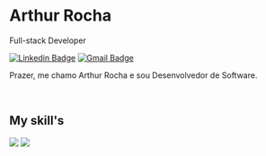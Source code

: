 # Arthur Rocha

Full-stack Developer

[![Linkedin Badge](https://img.shields.io/badge/-Arthur%20Rocha-986DFF?style=flat-square&logo=Linkedin&logoColor=white&link=https://www.linkedin.com/in/arthur-rocha-6b8b572b4/-b946131a5/)](https://www.linkedin.com/in/arthur-rocha-6b8b572b4/) 
[![Gmail Badge](https://img.shields.io/badge/-arthurrochadeveloper@gmail.com-986DFF?style=flat-square&logo=Gmail&logoColor=white&link=mailto:arthurrochadeveloper@gmail.com)](mailto:arthurrochadeveloper@gmail.com)

Prazer, me chamo Arthur Rocha e sou Desenvolvedor de Software.


<br />
<h2>My skill's</h2>
<p>
   <img src="https://simpleskill.icons.workers.dev/svg?i=javascript,html5,css3" />
   <img src="https://www.google.com/url?sa=i&url=https%3A%2F%2Ficonscout.com%2Fpt%2Ffree-icon%2Fcsharp&psig=AOvVaw22jqVeXkSCkqKGOX-BWhJ1&ust=1722752269590000&source=images&cd=vfe&opi=89978449&ved=0CBEQjRxqFwoTCIi1-bmW2IcDFQAAAAAdAAAAABAf" />
</p>
<p>
 <!!--  <img src="https://api.iconify.design/skill-icons:nodejs-dark.svg" alt="" width="50" height="50"/> 
</p>

<br />
<div>
  <a href="https://github.com/arthurrochx">
</div>

